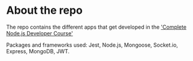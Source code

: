 # About the repo

The repo contains the different apps that get developed in the ['Complete Node.js Developer Course'](https://www.udemy.com/course/the-complete-nodejs-developer-course-2)

Packages and frameworks used: Jest, Node.js, Mongoose, Socket.io, Express, MongoDB, JWT.